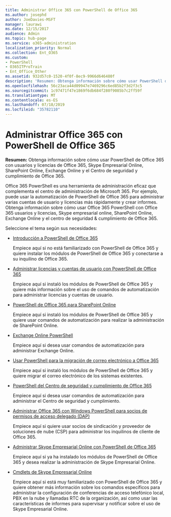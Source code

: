 ```yaml
---
title: Administrar Office 365 con PowerShell de Office 365
ms.author: josephd
author: JoeDavies-MSFT
manager: laurawi
ms.date: 12/15/2017
audience: Admin
ms.topic: hub-page
ms.service: o365-administration
localization_priority: Normal
ms.collection: Ent_O365
ms.custom:
- PowerShell
- O365ITProTrain
- Ent_Office_Other
ms.assetid: 932d57c0-1520-4f0f-8ec9-9966d646480f
description: 'Resumen: Obtenga información sobre cómo usar PowerShell de Office 365 con usuarios y licencias de Office 365, Skype Empresarial Online, SharePoint Online, Exchange Online y el Centro de seguridad y cumplimiento de Office 365.'
ms.openlocfilehash: 56c23aca44d09947e7469296c6ed85b2f3d2f3c5
ms.sourcegitcommit: 1c97471f47e1869f6db684f280f9085b7c2ff59f
ms.translationtype: MT
ms.contentlocale: es-ES
ms.lasthandoff: 07/18/2019
ms.locfileid: "35782110"
---
```

# <a name="manage-office-365-with-office-365-powershell"></a>Administrar Office 365 con PowerShell de Office 365

 **Resumen:** Obtenga información sobre cómo usar PowerShell de Office 365 con usuarios y licencias de Office 365, Skype Empresarial Online, SharePoint Online, Exchange Online y el Centro de seguridad y cumplimiento de Office 365.
  
Office 365 PowerShell es una herramienta de administración eficaz que complementa el centro de administración de Microsoft 365. Por ejemplo, puede usar la automatización de PowerShell de Office 365 para administrar varias cuentas de usuario y licencias más rápidamente y crear informes. Obtenga información sobre cómo usar Office 365 PowerShell con Office 365 usuarios y licencias, Skype empresarial online, SharePoint Online, Exchange Online y el centro de seguridad & cumplimiento de Office 365.
  
Seleccione el tema según sus necesidades:
  
- [Introducción a PowerShell de Office 365](getting-started-with-office-365-powershell.md)

    Empiece aquí si no está familiarizado con PowerShell de Office 365 y quiere instalar los módulos de PowerShell de Office 365 y conectarse a su inquilino de Office 365.

- [Administrar licencias y cuentas de usuario con PowerShell de Office 365](manage-user-accounts-and-licenses-with-office-365-powershell.md)

    Empiece aquí si instaló los módulos de PowerShell de Office 365 y quiere más información sobre el uso de comandos de automatización para administrar licencias y cuentas de usuario.

- [PowerShell de Office 365 para SharePoint Online](https://technet.microsoft.com/library/fp161362.aspx)

    Empiece aquí si instaló los módulos de PowerShell de Office 365 y quiere usar comandos de automatización para realizar la administración de SharePoint Online.

- [Exchange Online PowerShell](https://docs.microsoft.com/powershell/exchange/exchange-online/exchange-online-powershell)

    Empiece aquí si desea usar comandos de automatización para administrar Exchange Online.

- [Usar PowerShell para la migración de correo electrónico a Office 365](use-powershell-for-email-migration-to-office-365.md)

    Empiece aquí si instaló los módulos de PowerShell de Office 365 y quiere migrar el correo electrónico de los sistemas existentes.

- [PowerShell del Centro de seguridad y cumplimiento de Office 365](https://docs.microsoft.com/powershell/exchange/office-365-scc/office-365-scc-powershell)

    Empiece aquí si desea usar comandos de automatización para administrar el Centro de seguridad y cumplimiento.

- [Administrar Office 365 con Windows PowerShell para socios de permisos de acceso delegado (DAP)](manage-office-365-with-windows-powershell-for-delegated-access-permissions-dap-p.md)

    Empiece aquí si quiere usar socios de sindicación y proveedor de soluciones de nube (CSP) para administrar los inquilinos de cliente de Office 365.

- [Administrar Skype Empresarial Online con PowerShell de Office 365](manage-skype-for-business-online-with-office-365-powershell.md)

    Empiece aquí si ya ha instalado los módulos de PowerShell de Office 365 y desea realizar la administración de Skype Empresarial Online.

- [Cmdlets de Skype Empresarial Online](https://technet.microsoft.com/library/mt228132.aspx)

    Empiece aquí si está muy familiarizado con PowerShell de Office 365 y quiere obtener más información sobre los comandos específicos para administrar la configuración de conferencias de acceso telefónico local, PBX en la nube y llamadas RTC de la organización, así como usar las características de informes para supervisar y notificar sobre el uso de Skype Empresarial Online.
